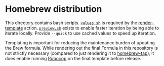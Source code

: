 # Homebrew distribution

This directory contains bash scripts. [`values.sh`](./values.sh) is required by the [render-template](https://github.com/anttiharju/actions/tree/v0/render-template) action. [`preview.sh`](./preview.sh) exists to enable faster iteration by being able to iterate locally. Provide `--quick` to use cached values to speed up iteration.

Templating is important for reducing the maintenance burden of updating the Brew formula. While rendering out the final Formula in this repository is not strictly necessary (compared to just rendering it to [homebrew-tap](https://github.com/anttiharju/homebrew-tap)), it does enable running [Rubocop](https://rubocop.org) on the final template before release.
